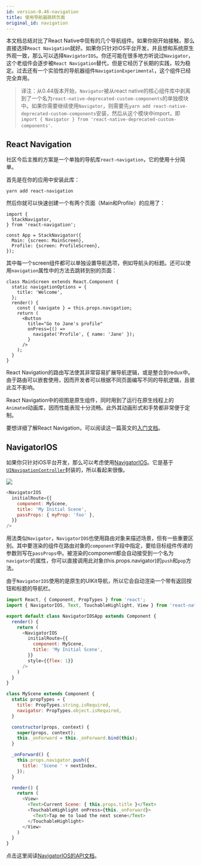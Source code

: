 ```yaml
---
id: version-0.46-navigation
title: 使用导航器跳转页面
original_id: navigation
---
```


本文档总结对比了React Native中现有的几个导航组件。如果你刚开始接触，那么直接选择`React Navigation`就好。如果你只针对iOS平台开发，并且想和系统原生外观一致，那么可以选择`NavigatorIOS`。你还可能在很多地方听说过`Navigator`，这个老组件会逐步被`React Navigation`替代，但是它经历了长期的实践，较为稳定。过去还有一个实验性的导航器组件`NavigationExperimental`，这个组件已经完全弃用。

> 译注：从0.44版本开始，`Navigator`被从react native的核心组件库中剥离到了一个名为`react-native-deprecated-custom-components`的单独模块中。如果你需要继续使用`Navigator`，则需要先`yarn add react-native-deprecated-custom-components`安装，然后从这个模块中import，即`import { Navigator } from 'react-native-deprecated-custom-components'`.

## React Navigation

社区今后主推的方案是一个单独的导航库`react-navigation`，它的使用十分简单。

首先是在你的应用中安装此库：

```
yarn add react-navigation
```

然后你就可以快速创建一个有两个页面（Main和Profile）的应用了：

```
import {
  StackNavigator,
} from 'react-navigation';

const App = StackNavigator({
  Main: {screen: MainScreen},
  Profile: {screen: ProfileScreen},
});
```

其中每一个screen组件都可以单独设置导航选项，例如导航头的标题。还可以使用`navigation`属性中的方法去跳转到别的页面：

```
class MainScreen extends React.Component {
  static navigationOptions = {
    title: 'Welcome',
  };
  render() {
    const { navigate } = this.props.navigation;
    return (
      <Button
        title="Go to Jane's profile"
        onPress={() =>
          navigate('Profile', { name: 'Jane' });
        }
      />
    );
  }
}
```

React Navigation的路由写法使其非常容易扩展导航逻辑，或是整合到redux中。由于路由可以嵌套使用，因而开发者可以根据不同页面编写不同的导航逻辑，且彼此互不影响。

React Navigation中的视图是原生组件，同时用到了运行在原生线程上的`Animated`动画库，因而性能表现十分流畅。此外其动画形式和手势都非常便于定制。

要想详细了解React Navigation，可以阅读这一篇英文的[入门文档](https://reactnavigation.org/docs/intro/)。


## NavigatorIOS

如果你只针对iOS平台开发，那么可以考虑使用[NavigatorIOS](navigatorios.html)。它是基于 [`UINavigationController`](https://developer.apple.com/library/ios/documentation/UIKit/Reference/UINavigationController_Class/)封装的，所以看起来很像。

![](img/NavigationStack-NavigatorIOS.gif)

```javascript
<NavigatorIOS
  initialRoute={{
    component: MyScene,
    title: 'My Initial Scene',
    passProps: { myProp: 'foo' },
  }}
/>
```

用法类似`Navigator`，`NavigatorIOS`也使用路由对象来描述场景，但有一些重要区别。其中要渲染的组件在路由对象的`component`字段中指定，要给目标组件传递的参数则写在`passProps`中。被渲染的component都会自动接受到一个名为`navigator`的属性，你可以直接调用此对象(this.props.navigator)的`push`和`pop`方法。

由于`NavigatorIOS`使用的是原生的UIKit导航，所以它会自动渲染一个带有返回按钮和标题的导航栏。

```javascript
import React, { Component, PropTypes } from 'react';
import { NavigatorIOS, Text, TouchableHighlight, View } from 'react-native';

export default class NavigatorIOSApp extends Component {
  render() {
    return (
      <NavigatorIOS
        initialRoute={{
          component: MyScene,
          title: 'My Initial Scene',
        }}
        style={{flex: 1}}
      />
    )
  }
}

class MyScene extends Component {
  static propTypes = {
    title: PropTypes.string.isRequired,
    navigator: PropTypes.object.isRequired,
  }

  constructor(props, context) {
    super(props, context);
    this._onForward = this._onForward.bind(this);
  }

  _onForward() {
    this.props.navigator.push({
      title: 'Scene ' + nextIndex,
    });
  }

  render() {
    return (
      <View>
        <Text>Current Scene: { this.props.title }</Text>
        <TouchableHighlight onPress={this._onForward}>
          <Text>Tap me to load the next scene</Text>
        </TouchableHighlight>
      </View>
    )
  }
}
```

点击这里阅读[NavigatorIOS的API文档](navigatorios.html)。